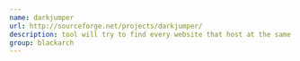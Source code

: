 ```yaml
---
name: darkjumper
url: http://sourceforge.net/projects/darkjumper/
description: tool will try to find every website that host at the same server at your target. URL : http://sourceforge.net/projects/darkjumper/ Groups : blackarch blackarch-webapp
group: blackarch
---
```

